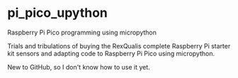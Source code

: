 # pi_pico_upython
Raspberry Pi Pico programming using micropython

Trials and tribulations of buying the RexQualis complete Raspberry Pi starter kit sensors and adapting code to Raspberry Pi Pico using micropython.

New to GitHub, so I don't know how to use it yet.
